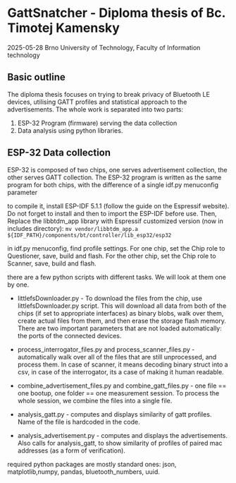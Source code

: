 # GattSnatcher - Diploma thesis of Bc. Timotej Kamensky
2025-05-28
Brno University of Technology, Faculty of Information technology

## Basic outline
The diploma thesis focuses on trying to break privacy of Bluetooth LE devices, utilising GATT profiles and statistical approach to the advertisements. The whole work is separated into two parts:
1. ESP-32 Program (firmware) serving the data collection
2. Data analysis using python libraries.


## ESP-32 Data collection
ESP-32 is composed of two chips, one serves advertisement collection, the other serves GATT collection. 
The ESP-32 program is written as the same program for both chips, with the difference of a single idf.py menuconfig parameter

to compile it, install ESP-IDF 5.1.1 (follow the guide on the Espressif website). Do not forget to install and then to import the ESP-IDF before use.  Then, Replace the libbtdm_app library  with Espressif customized version (now in includes directory): `mv vendor/libbtdm_app.a ${IDF_PATH}/components/bt/controller/lib_esp32/esp32`

in idf.py menuconfig, find profile settings. For one chip, set the Chip role to Questioner, save, build and flash. For the other chip, set the Chip role to Scanner, save, build and flash.


there are a few python scripts with different tasks. We will look at them one by one.

- littlefsDownloader.py - To download the files from the chip, use littlefsDownloader.py script. This will download all data from both of the chips (if set to appropriate interfaces) as binary blobs, walk over them, create actual files from them, and then erase the storage flash memory. There are two important parameters that are not loaded automatically: the ports of the connected devices.

- process_interrogator_files.py and process_scanner_files.py - automatically walk over all of the files that are still unprocessed, and process them. In case of scanner, it means decoding binary struct into a csv, in case of the interrogator, its a case of making it human readable. 

- combine_advertisement_files.py and combine_gatt_files.py - one file == one bootup, one folder == one measurement session. To process the whole session, we combine the files into a single file. 

- analysis_gatt.py - computes and displays similarity of gatt profiles. Name of the file is hardcoded in the code.

- analysis_advertisement.py - computes and displays the advertisements. Also calls for analysis_gatt, to show similarity of profiles of paired mac addresses (as a form of verification). 

required python packages are mostly standard ones: 
json, matplotlib,numpy, pandas, bluetooth_numbers, uuid.